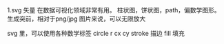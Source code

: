 1.svg 矢量 在数据可视化领域非常有用。
柱状图，饼状图，path，偏数学图形。生成突前，相对于png/jpg
图片来说，可以无限放大

svg 里，可以使用各种数学标签
circle
r cx cy
stroke 描边
fill 填充
